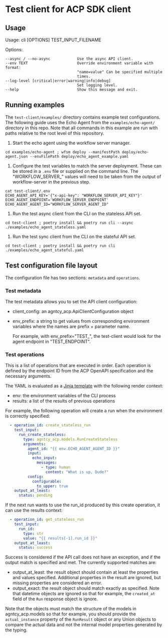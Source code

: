 # Test client for ACP SDK client

## Usage

Usage: cli [OPTIONS] TEST_INPUT_FILENAME

Options:

    --async / --no-async            Use the async API client.
    --env TEXT                      Override environment variable with format:
                                    "name=value" Can be specified multiple
                                    times.
    --log-level [critical|error|warning|info|debug]
                                    Set logging level.
    --help                          Show this message and exit.

## Running examples

The `test-client/examples/` directory contains example test 
configurations. The following guide uses the Echo
Agent from the `examples/echo-agent/` directory in this repo. Note
that all commands in this example are run with paths relative to the 
root level of this repository.

  1. Start the echo agent using the workflow server 
  manager.

  ```
  cd examples/echo-agent ; wfsm deploy --manifestPath deploy/echo-agent.json --envFilePath deploy/echo_agent_example.yaml
  ```

  1. Configure the test variables to match the server
  deployment. These can be stored in a `.env` file or
  supplied on the command line. The "WORKFLOW_SERVER_" values 
  will need to be taken from the output of workflow-server in the 
  previous step.

  ```
  cat test-client/.env 
  ECHO_AGENT_API_KEY='{"x-api-key": "WORKFLOW_SERVER_API_KEY"}'
  ECHO_AGENT_ENDPOINT='WORKFLOW_SERVER_ENDPOINT'
  ECHO_AGENT_AGENT_ID="WORKFLOW_SERVER_AGENT_ID"
  ```

  1. Run the test async client from the CLI on the stateless API set.

  ```
  cd test-client ; poetry install && poetry run cli --async ./examples/echo_agent_stateless.yaml
  ```

  1. Run the test sync client from the CLI on the stateful API set.

  ```
  cd test-client ; poetry install && poetry run cli ./examples/echo_agent_stateful.yaml
  ```

## Test configuration file layout

The configuration file has two sections: `metadata` and `operations`.

### Test metadata

The test metadata allows you to set the API client configuration:

  * client_config: an agntcy_acp.ApiClientConfiguration object
  * env_prefix: a string to get values from corresponding environment 
  variables where the names are prefix + parameter name.

    For example, with env_prefix="TEST_", the test-client would look
    for the agent endpoint in "TEST_ENDPOINT".


### Test operations

This is a list of operations that are executed in order. Each
operation is defined by the endpoint ID from the ACP OpenAPI 
specification and the necessary arguments.

The YAML is evaluated as a [Jinja template](https://jinja.palletsprojects.com/en/stable/) with the following render
context:

  * env: the environment variables of the CLI process
  * results: a list of the results of previous operations

For example, the following operation will create a run when the
environment is correctly specified:

```yaml
  - operation_id: create_stateless_run
    test_input:
      run_create_stateless:
        type: agntcy_acp.models.RunCreateStateless
        arguments:
          agent_id: "{{ env.ECHO_AGENT_AGENT_ID }}"
          input:
            echo_input:
              messages:
                - type: human
                  content: "What is up, Dude?"
          config:
            configurable:
              to_upper: true
    output_at_least:
      status: pending
```

If the next run wants to use the run_id produced by this create operation,
it can use the results context:

```yaml
  - operation_id: get_stateless_run
    test_input:
      run_id:
        type: str
        value: "{{ results[-1].run_id }}"
    output_at_least:
      status: success
```

Success is considered if the API call does not have an exception, and if 
the output match is specified and met. The currently supported matches are:

  * output_at_least: the result object should contain at least the properties
  and values specified. Additional properties in the result are ignored, but
  missing properties are considered an error.
  * output_exact: the result object should match exactly as specified. Note
  that datetime objects are ignored so that for example, the `created_at` field
  of the `Run` response object is ignore.

Note that the objects must match the structure of the models in agntcy_acp.models
so that for example, you should provide the `actual_instance` property of the
`RunResult` object or any Union objects to compare the actual data and not the
internal model properties generated by the typing.
